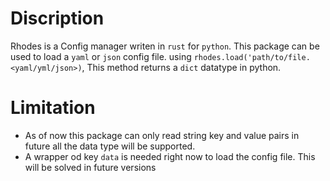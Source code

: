 # Discription

Rhodes is a Config manager writen in `rust` for `python`. This package can be used to load a `yaml` or `json` config file. using `rhodes.load('path/to/file.<yaml/yml/json>)`, This method returns a `dict` datatype in python.

# Limitation

- As of now this package can only read string key and value pairs in future all the data type will be supported.
- A wrapper od key `data` is needed right now to load the config file. This will be solved in future versions
